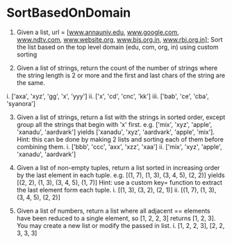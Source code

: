 # SortBasedOnDomain

1.	Given a list, url = [www.annauniv.edu, www.google.com, www.ndtv.com, www.website.org, www.bis.org.in, www.rbi.org.in]; Sort the list based on the top level domain (edu, com, org, in) using custom sorting

2.	Given a list of strings, return the count of the number of strings where the string length is 2 or more and the first and last chars of the string are the same.  

i.	['axa', 'xyz', 'gg', 'x', 'yyy']
ii.	['x', 'cd', 'cnc', 'kk']
iii.	['bab', 'ce', 'cba', 'syanora']

3.	Given a list of strings, return a list with the strings in sorted order, except group all the strings that begin with 'x' first.  e.g. ['mix', 'xyz', 'apple', 'xanadu', 'aardvark'] yields
['xanadu', 'xyz', 'aardvark', 'apple', 'mix']. 
Hint: this can be done by making 2 lists and sorting each of them before combining them.
i.	['bbb', 'ccc', 'axx', 'xzz', 'xaa']
ii.	['mix', 'xyz', 'apple', 'xanadu', 'aardvark']

4.	Given a list of non-empty tuples, return a list sorted in increasing order by the last element in each tuple. 
e.g. [(1, 7), (1, 3), (3, 4, 5), (2, 2)] yields [(2, 2), (1, 3), (3, 4, 5), (1, 7)]
      Hint: use a custom key= function to extract the last element form each tuple.
i.	 [(1, 3), (3, 2), (2, 1)]
ii.	[(1, 7), (1, 3), (3, 4, 5), (2, 2)]

5.	Given a list of numbers, return a list where all adjacent == elements have been reduced to a single element, so [1, 2, 2, 3] returns [1, 2, 3]. You may create a new list or modify the passed in list.
i.	 [1, 2, 2, 3], [2, 2, 3, 3, 3]

